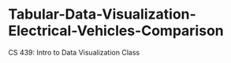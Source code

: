 # Tabular-Data-Visualization-Electrical-Vehicles-Comparison
CS 439: Intro to Data Visualization Class 
